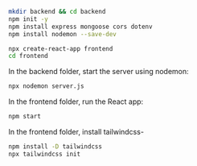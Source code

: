 ```bash
mkdir backend && cd backend
npm init -y
npm install express mongoose cors dotenv
npm install nodemon --save-dev
```

```bash
npx create-react-app frontend
cd frontend
```

In the backend folder, start the server using nodemon:

```bash
npx nodemon server.js
```

In the frontend folder, run the React app:

```bash
npm start
```

In the frontend folder, install tailwindcss-

```bash
npm install -D tailwindcss
npx tailwindcss init
```
